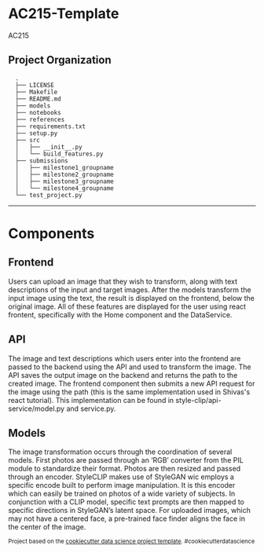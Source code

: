 AC215-Template
==============================

AC215

Project Organization
------------
      .
      ├── LICENSE
      ├── Makefile
      ├── README.md
      ├── models
      ├── notebooks
      ├── references
      ├── requirements.txt
      ├── setup.py
      ├── src
      │   ├── __init__.py
      │   └── build_features.py
      ├── submissions
      │   ├── milestone1_groupname
      │   ├── milestone2_groupname
      │   ├── milestone3_groupname
      │   └── milestone4_groupname
      └── test_project.py

--------

# Components

## Frontend

Users can upload an image that they wish to transform, along with text descriptions of the input and target images. After the models transform the input image using the text, the result is displayed on the frontend, below the original image. All of these features are displayed for the user using react frontent, specifically with the Home component and the DataService.

## API

The image and text descriptions which users enter into the frontend are passed to the backend using the API and used to transform the image. The API saves the output image on the backend and returns the path to the created image. The frontend component then submits a new API request for the image using the path (this is the same implementation used in Shivas's react tutorial). This implementation can be found in style-clip/api-service/model.py and service.py.

## Models

The image transformation occurs through the coordination of several models. First photos are passed through an ‘RGB’ converter from the PIL module to standardize their format. Photos are then resized and passed through an encoder. StyleCLIP makes use of StyleGAN wic employs a specific encode built to perform image manipulation. It is this encoder which can easily be trained on photos of a wide variety of subjects. In conjunction with a CLIP model, specific text prompts are then mapped to specific directions in StyleGAN’s latent space. For uploaded images, which may not have a centered face, a pre-trained face finder aligns the face in the center of the image. 


<p><small>Project based on the <a target="_blank" href="https://drivendata.github.io/cookiecutter-data-science/">cookiecutter data science project template</a>. #cookiecutterdatascience</small></p>
